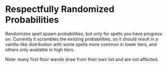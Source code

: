 # Respectfully Randomized Probabilities

Randomizes spell spawn probabilities, but only for spells you have progress on. Currently it scrambles the existing probabilities, so it should result in a vanilla-like distribution with some spells more common in lower tiers, and others only available in high tiers.

Note: many first floor wands draw from their own list and are not affected.
